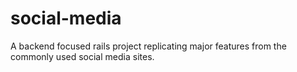 # social-media
A backend focused rails project replicating major features from the commonly used social media sites.
